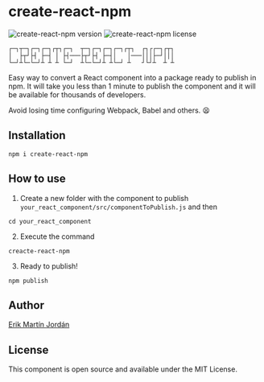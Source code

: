 # create-react-npm

![create-react-npm version](https://img.shields.io/npm/v/create-react-npm)
![create-react-npm license](https://img.shields.io/npm/l/create-react-npm)

```
┌─┐┬─┐┌─┐┌─┐┌┬┐┌─┐  ┬─┐┌─┐┌─┐┌─┐┌┬┐  ┌┐┌┌─┐┌┬┐
│  ├┬┘├┤ ├─┤ │ ├┤───├┬┘├┤ ├─┤│   │───│││├─┘│││
└─┘┴└─└─┘┴ ┴ ┴ └─┘  ┴└─└─┘┴ ┴└─┘ ┴   ┘└┘┴  ┴ ┴
```

Easy way to convert a React component into a package ready to publish in npm. It will take you less than 1 minute to publish the component and it will be available for thousands of developers. 

Avoid losing time configuring Webpack, Babel and others. 😫

## Installation

```
npm i create-react-npm
```

## How to use

1. Create a new folder with the component to publish `your_react_component/src/componentToPublish.js` and then

```
cd your_react_component
```

2. Execute the command

```
creacte-react-npm
```

3. Ready to publish!

```
npm publish
```


## Author

[Erik Martín Jordán](https://erikmartinjordan.com)

## License

This component is open source and available under the MIT License.